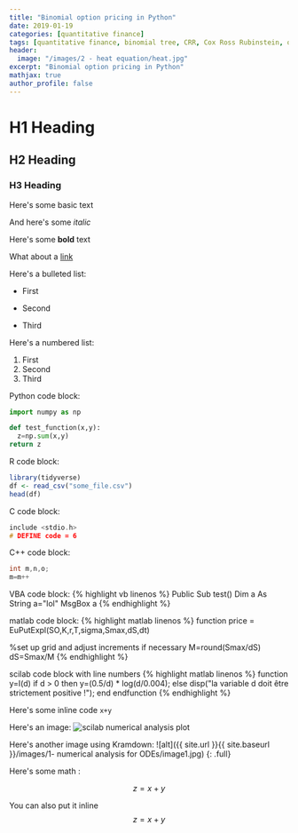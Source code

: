 ```yaml
---
title: "Binomial option pricing in Python"
date: 2019-01-19
categories: [quantitative finance]
tags: [quantitative finance, binomial tree, CRR, Cox Ross Rubinstein, options, pricing, python]
header:
  image: "/images/2 - heat equation/heat.jpg"
excerpt: "Binomial option pricing in Python"
mathjax: true
author_profile: false
---
```


# H1 Heading

## H2 Heading

### H3 Heading

Here's some basic text

And here's some *italic*

Here's some **bold** text

What about a [link](https://github.com/kboct)

Here's a bulleted list:
* First
+ Second
- Third


Here's a numbered list:
1. First
2. Second
3. Third

Python code block:
```python
import numpy as np

def test_function(x,y):
  z=np.sum(x,y)
return z
```

R code block:
```r
library(tidyverse)
df <- read_csv("some_file.csv")
head(df)
```

C code block:
```c
include <stdio.h>
# DEFINE code = 6
```

C++ code block:
```c++
int m,n,o;
m=m++  
```

VBA code block:
{% highlight vb linenos %}
Public Sub test()
Dim a As String
a="lol"
MsgBox a
{% endhighlight %}

matlab code block:
{% highlight matlab linenos %}
function price = EuPutExpl(SO,K,r,T,sigma,Smax,dS,dt)

%set up grid and adjust increments if necessary
M=round(Smax/dS)
dS=Smax/M
{% endhighlight %}

scilab code block with line numbers
{% highlight matlab linenos %}
function y=I(d)
    if d > 0 then
        y=(0.5/d) * log(d/0.004);
    else
        disp("la variable d doit être strictement positive !");
    end
endfunction
{% endhighlight %}

Here's some inline code `x+y`

Here's an image:
<img src="{{ site.url }}{{ site.baseurl }}/images/1- numerical analysis for ODEs/image1.jpg" alt="scilab numerical analysis plot" class="full">


Here's another image using Kramdown:
![alt]({{ site.url }}{{ site.baseurl }}/images/1- numerical analysis for ODEs/image1.jpg)
{: .full}

Here's some math :

$$z=x+y$$

You can also put it inline $$z=x+y$$
